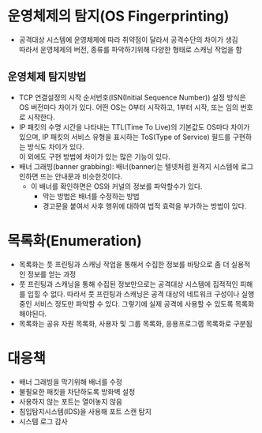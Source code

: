 # 운영체제의 탐지(OS Fingerprinting)

* 공격대상 시스템에 운영체제에 따라 취약점이 달라서 공격수단의 차이가 생김<br/>
따라서 운영체제의 버전, 종류를 파악하기위해 다양한 형태로 스캐닝 작업을 함

## 운영체제 탐지방법

* TCP 연결설정의 시작 순서번호(ISN(Initial Sequence Number)) 설정 방식은 OS 버전마다 차이가 있다. 어떤 OS는 0부터 시작하고, 1부터 시작, 또는 임의 번호로 시작한다.
* IP 패킷의 수명 시간을 나타내는 TTL(Time To Live)의 기본값도 OS마다 차이가 있으며, IP 패킷의 서비스 유형을 표시하는 ToS(Type of Service) 필드를 구현하는 방식도 차이가 있다.<br/>
이 외에도 구현 방법에 차이가 있는 많은 기능이 있다.
* 배너 그래빙(banner grabbing): 배너(banner)는 텔넷처럼 원격지 시스템에 로그인하면 뜨는 안내문과 비슷한것이다.
    * 이 배너를 확인하면은 OS와 커널의 정보를 파악할수가 있다.
        * 막는 방법은 배너를 수정하는 방법
        * 경고문을 붙여서 사후 행위에 대하여 법적 효력을 부가하는 방법이 있다.
# 목록화(Enumeration)
* 목록화는 풋 프린팅과 스캐닝 작업을 통해서 수집한 정보를 바탕으로 좀 더 실용적인 정보를 얻는 과정
* 풋 프린팅과 스캐닝을 통해 수집된 정보만으로는 공격대상 시스템에 집적적인 피해를 입힐 수 없다. 따라서 풋 프린팅과 스캐닝은 공격 대상의 네트워크 구성이나 실행 중인 서비스 정도만 파악할 수 있다. 그렇기에 실제 공격에 사용할 수 있도록 목록화 해야된다.
* 목록화는 공유 자원 목록화, 사용자 및 그룹 목록화, 응용프로그램 목록화로 구분됨

# 대응책

* 배너 그래빙을 막기위해 배너를 수정
* 불필요한 패킷을 차단하도록 방화벽 설정
* 사용하지 않는 포트는 열어놓지 않음
* 침입탐지시스템(IDS)을 사용해 포트 스캔 탐지
* 시스템 로그 감사
